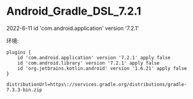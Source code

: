 # Android_Gradle_DSL_7.2.1
2022-6-11 id 'com.android.application' version '7.2.1'

环境:

```
plugins {
    id 'com.android.application' version '7.2.1' apply false
    id 'com.android.library' version '7.2.1' apply false
    id 'org.jetbrains.kotlin.android' version '1.6.21' apply false
}

distributionUrl=https\://services.gradle.org/distributions/gradle-7.3.3-bin.zip
```